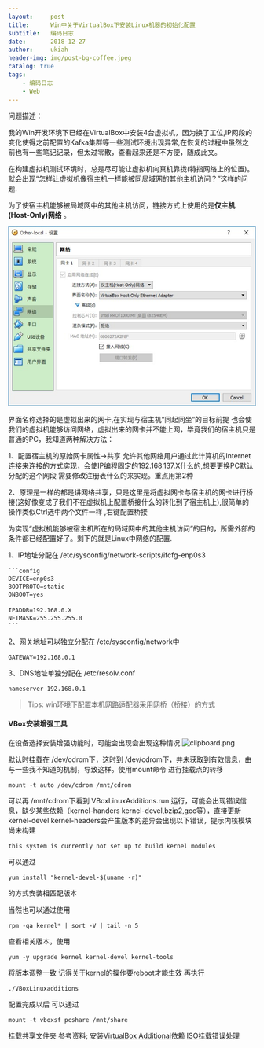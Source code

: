 ```yaml
---
layout:     post
title:      Win中关于VirtualBox下安装Linux机器的初始化配置
subtitle:   编码日志
date:       2018-12-27
author:     ukiah
header-img: img/post-bg-coffee.jpeg
catalog: true
tags:
    - 编码日志
    - Web
---
```


问题描述：

​	我的Win开发环境下已经在VirtualBox中安装4台虚拟机，因为换了工位,IP网段的变化使得之前配置的Kafka集群等一些测试环境出现异常,在恢复的过程中虽然之前也有一些笔记记录，但太过零散，查看起来还是不方便，随成此文。

​	在构建虚拟机测试环境时，总是尽可能让虚拟机向真机靠拢(特指网络上的位置)。就会出现“怎样让虚拟机像宿主机一样能被同局域网的其他主机访问？”这样的问题.

为了使宿主机能够被局域网中的其他主机访问，链接方式上使用的是**仅主机(Host-Only)网络** 。

![Host-Only](../img/VirtualBox/HostOnly-config.jpg)

界面名称选择的是虚拟出来的网卡,在实现与宿主机“同起同坐”的目标前提 也会使我们的虚拟机能够访问网络，虚拟出来的网卡并不能上网，毕竟我们的宿主机只是普通的PC，我知道两种解决方法：

1、配置宿主机的原始网卡属性->共享 允许其他网络用户通过此计算机的Internet连接来连接的方式实现，会使IP编程固定的192.168.137.X什么的,想要更换PC默认分配的这个网段 需要修改注册表什么的来实现。重点用第2种

2、原理是一样的都是讲网络共享，只是这里是将虚拟网卡与宿主机的网卡进行桥接(这好像变成了我们不在虚拟机上配置桥接什么的转化到了宿主机上),很简单的操作类似Ctrl选中两个文件一样 ,右键配置桥接

为实现“虚拟机能够被宿主机所在的局域网中的其他主机访问”的目的，所需外部的条件都已经配置好了。剩下的就是Linux中网络的配置.

1、IP地址分配在 /etc/sysconfig/network-scripts/ifcfg-enp0s3

	​```config
	DEVICE=enp0s3
	BOOTPROTO=static
	ONBOOT=yes
	
	IPADDR=192.168.0.X
	NETMASK=255.255.255.0
	​```

2、网关地址可以独立分配在 /etc/sysconfig/network中
   ```config
GATEWAY=192.168.0.1
   ```

3、DNS地址单独分配在 /etc/resolv.conf
   ```config
nameserver 192.168.0.1
   ```

> Tips: win环境下配置本机网路适配器采用网桥（桥接）的方式

#### VBox安装增强工具

在设备选择安装增强功能时，可能会出现会出现这种情况
![clipboard.png](https://image-static.segmentfault.com/264/249/2642490063-5b9a04ac9380b_articlex) 

默认时挂载在 /dev/cdrom下，这时到 /dev/cdrom下，并未获取到有效信息，由与一些我不知道的机制，导致这样。使用mount命令 进行挂载点的转移
```config
mount -t auto /dev/cdrom /mnt/cdrom
```
可以再 /mnt/cdrom下看到 VBoxLinuxAdditions.run 运行，可能会出现错误信息，缺少某些依赖（kernel-handers kernel-devel,bzip2,gcc等），直接更新 kernel-devel kernel-headers会产生版本的差异会出现以下错误，提示内核模块尚未构建
```config
this system is currently not set up to build kernel modules
```
可以通过
```config
yum install "kernel-devel-$(uname -r)" 
```
的方式安装相匹配版本

当然也可以通过使用
```config
rpm -qa kernel* | sort -V | tail -n 5
```
查看相关版本，使用
```config
yum -y upgrade kernel kernel-devel kernel-tools
```
将版本调整一致 记得关于kernel的操作要reboot才能生效
再执行
```config
./VBoxLinuxadditions
```
配置完成以后 可以通过
```
mount -t vboxsf pcshare /mnt/share
```
挂载共享文件夹
参考资料;
[安装VirtualBox Additional依赖](https://www.cnblogs.com/weilu2/p/virtualbox_host_w7_guest_centos7.html)
[ISO挂载错误处理](https://github.com/bocai-h/my_blog/wiki/Centos7-virtualbox%E8%99%9A%E6%8B%9F%E6%9C%BA%E5%A2%9E%E5%BC%BA%E5%8A%9F%E8%83%BD%E5%AE%89%E8%A3%85)